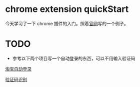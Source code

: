 # chrome extension quickStart
今天学习了一下 chrome 插件的入门。照着[官网](https://developer.chrome.com/extensions/getstarted)写的一个例子。

# TODO

- 参考以下两个项目写一个自动登录的东西，可以不用输入验证码

[淘宝自动登录](https://blog.csdn.net/u012891504/article/details/54890384)

[验证码识别](https://zhuanlan.zhihu.com/p/28483558)

